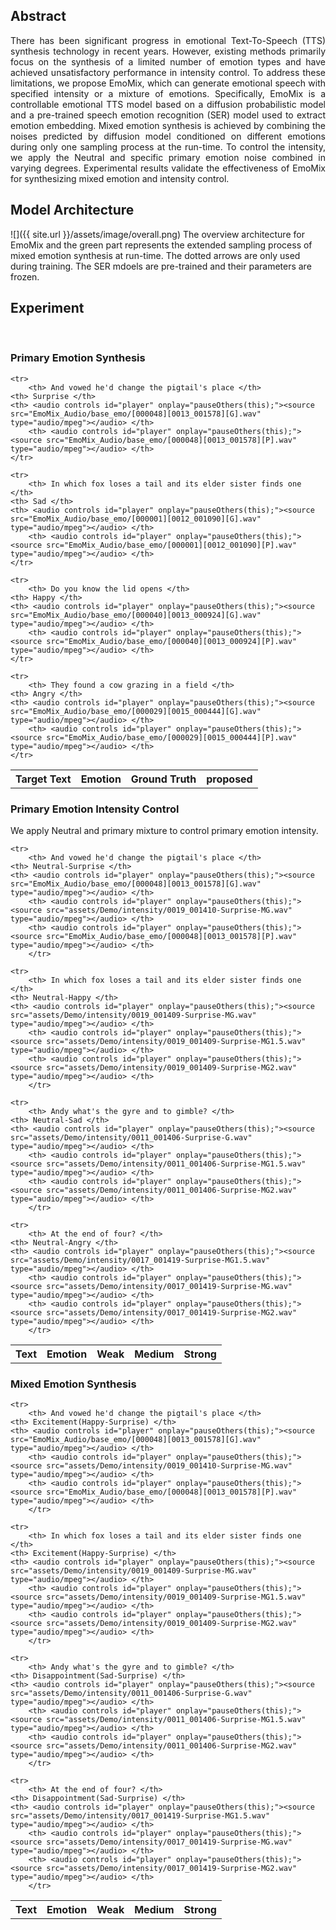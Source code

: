 <!-- <p align="justify">
In this post, we show the demo of EmoMix: Emotion Mixing via Diffusion Models for Emotional Speech Synthesis
</p> -->

## Abstract
<p align="justify">
There has been significant progress in emotional Text-To-Speech (TTS) synthesis technology in recent years. However, existing methods primarily focus on the synthesis of a limited number of emotion types and have achieved unsatisfactory performance in intensity control. To address these limitations, we propose EmoMix, which can generate emotional speech with specified intensity or a mixture of emotions. Specifically, EmoMix is a controllable emotional TTS model based on a diffusion probabilistic model and a pre-trained speech emotion recognition (SER) model used to extract emotion embedding. Mixed emotion synthesis is achieved by combining the noises predicted by diffusion model conditioned on different emotions during only one sampling process at the run-time. To control the intensity, we apply the Neutral and specific primary emotion noise combined in varying degrees. Experimental results validate the effectiveness of EmoMix for synthesizing mixed emotion and intensity control. 
</p>

## Model Architecture

![]({{ site.url }}/assets/image/overall.png) 
The overview architecture for EmoMix and the green part represents the extended sampling process of mixed emotion synthesis at run-time. The dotted arrows are only used during training. The SER mdoels are pre-trained and their parameters are frozen.

## Experiment
<p>&nbsp;</p> 

<script>
function pauseOthers(ele) {
    $("audio").not(ele).each(function (index, audio) {audio.pause();});
}
</script>

<style>
.main-content table {
    display: inline-table;
}
table {
    table-layout:fixed;
    width: 100%;
    overflow: hidden;
}
#player{
    width: 100%;
}
</style>



### Primary Emotion Synthesis

<table>
    <tr>
	<th> Target Text</th>
	<th> Emotion </th>   
	<th> Ground Truth</th>
        <th> proposed </th>
    </tr>

    <tr>
        <th> And vowed he'd change the pigtail's place </th>
	<th> Surprise </th>
	<th> <audio controls id="player" onplay="pauseOthers(this);"><source src="EmoMix_Audio/base_emo/[000048][0013_001578][G].wav" type="audio/mpeg"></audio> </th>
        <th> <audio controls id="player" onplay="pauseOthers(this);"><source src="EmoMix_Audio/base_emo/[000048][0013_001578][P].wav" type="audio/mpeg"></audio> </th>
    </tr>
	
    <tr>
        <th> In which fox loses a tail and its elder sister finds one </th>
	<th> Sad </th>
	<th> <audio controls id="player" onplay="pauseOthers(this);"><source src="EmoMix_Audio/base_emo/[000001][0012_001090][G].wav" type="audio/mpeg"></audio> </th>
        <th> <audio controls id="player" onplay="pauseOthers(this);"><source src="EmoMix_Audio/base_emo/[000001][0012_001090][P].wav" type="audio/mpeg"></audio> </th>
    </tr>
	
    <tr>
        <th> Do you know the lid opens </th>
	<th> Happy </th>
	<th> <audio controls id="player" onplay="pauseOthers(this);"><source src="EmoMix_Audio/base_emo/[000040][0013_000924][G].wav" type="audio/mpeg"></audio> </th>
        <th> <audio controls id="player" onplay="pauseOthers(this);"><source src="EmoMix_Audio/base_emo/[000040][0013_000924][P].wav" type="audio/mpeg"></audio> </th>
    </tr>
	
    <tr>
        <th> They found a cow grazing in a field </th>
	<th> Angry </th>
	<th> <audio controls id="player" onplay="pauseOthers(this);"><source src="EmoMix_Audio/base_emo/[000029][0015_000444][G].wav" type="audio/mpeg"></audio> </th>
        <th> <audio controls id="player" onplay="pauseOthers(this);"><source src="EmoMix_Audio/base_emo/[000029][0015_000444][P].wav" type="audio/mpeg"></audio> </th>
    </tr>
</table>





### Primary Emotion Intensity Control
We apply Neutral and primary mixture to control primary emotion intensity.
<table>
    <tr> 
        <th> Text </th>
	<th> Emotion </th>
	<th style="5px;word-wrap;word-break"> Weak</th>
        <th style="5px;word-wrap;word-break"> Medium </th>
        <th style="5px;word-wrap;word-break"> Strong </th>
    </tr>

	<tr>
        <th> And vowed he'd change the pigtail's place </th>
	<th> Neutral-Surprise </th>
	<th> <audio controls id="player" onplay="pauseOthers(this);"><source src="EmoMix_Audio/base_emo/[000048][0013_001578][G].wav" type="audio/mpeg"></audio> </th>
        <th> <audio controls id="player" onplay="pauseOthers(this);"><source src="assets/Demo/intensity/0019_001410-Surprise-MG.wav" type="audio/mpeg"></audio> </th>
        <th> <audio controls id="player" onplay="pauseOthers(this);"><source src="EmoMix_Audio/base_emo/[000048][0013_001578][P].wav" type="audio/mpeg"></audio> </th>
        </tr>
	
	<tr>
        <th> In which fox loses a tail and its elder sister finds one </th>
	<th> Neutral-Happy </th>	
	<th> <audio controls id="player" onplay="pauseOthers(this);"><source src="assets/Demo/intensity/0019_001409-Surprise-MG.wav" type="audio/mpeg"></audio> </th>
        <th> <audio controls id="player" onplay="pauseOthers(this);"><source src="assets/Demo/intensity/0019_001409-Surprise-MG1.5.wav" type="audio/mpeg"></audio> </th>
        <th> <audio controls id="player" onplay="pauseOthers(this);"><source src="assets/Demo/intensity/0019_001409-Surprise-MG2.wav" type="audio/mpeg"></audio> </th>
        </tr>

   	<tr>
        <th> Andy what's the gyre and to gimble? </th>
	<th> Neutral-Sad </th>
	<th> <audio controls id="player" onplay="pauseOthers(this);"><source src="assets/Demo/intensity/0011_001406-Surprise-G.wav" type="audio/mpeg"></audio> </th>
        <th> <audio controls id="player" onplay="pauseOthers(this);"><source src="assets/Demo/intensity/0011_001406-Surprise-MG1.5.wav" type="audio/mpeg"></audio> </th>
        <th> <audio controls id="player" onplay="pauseOthers(this);"><source src="assets/Demo/intensity/0011_001406-Surprise-MG2.wav" type="audio/mpeg"></audio> </th>
        </tr>
	
	<tr>
        <th> At the end of four? </th>
	<th> Neutral-Angry </th>
	<th> <audio controls id="player" onplay="pauseOthers(this);"><source src="assets/Demo/intensity/0017_001419-Surprise-MG1.5.wav" type="audio/mpeg"></audio> </th>
        <th> <audio controls id="player" onplay="pauseOthers(this);"><source src="assets/Demo/intensity/0017_001419-Surprise-MG.wav" type="audio/mpeg"></audio> </th>
        <th> <audio controls id="player" onplay="pauseOthers(this);"><source src="assets/Demo/intensity/0017_001419-Surprise-MG2.wav" type="audio/mpeg"></audio> </th>
        </tr>
</table>



### Mixed Emotion Synthesis
<table>
    <tr> 
        <th> Text </th>
	<th> Emotion </th>
	<th style="5px;word-wrap;word-break"> Weak</th>
        <th style="5px;word-wrap;word-break"> Medium </th>
        <th style="5px;word-wrap;word-break"> Strong </th>
    </tr>

	<tr>
        <th> And vowed he'd change the pigtail's place </th>
	<th> Excitement(Happy-Surprise) </th>
	<th> <audio controls id="player" onplay="pauseOthers(this);"><source src="EmoMix_Audio/base_emo/[000048][0013_001578][G].wav" type="audio/mpeg"></audio> </th>
        <th> <audio controls id="player" onplay="pauseOthers(this);"><source src="assets/Demo/intensity/0019_001410-Surprise-MG.wav" type="audio/mpeg"></audio> </th>
        <th> <audio controls id="player" onplay="pauseOthers(this);"><source src="EmoMix_Audio/base_emo/[000048][0013_001578][P].wav" type="audio/mpeg"></audio> </th>
        </tr>
	
	<tr>
        <th> In which fox loses a tail and its elder sister finds one </th>
	<th> Excitement(Happy-Surprise) </th>
	<th> <audio controls id="player" onplay="pauseOthers(this);"><source src="assets/Demo/intensity/0019_001409-Surprise-MG.wav" type="audio/mpeg"></audio> </th>
        <th> <audio controls id="player" onplay="pauseOthers(this);"><source src="assets/Demo/intensity/0019_001409-Surprise-MG1.5.wav" type="audio/mpeg"></audio> </th>
        <th> <audio controls id="player" onplay="pauseOthers(this);"><source src="assets/Demo/intensity/0019_001409-Surprise-MG2.wav" type="audio/mpeg"></audio> </th>
        </tr>

   	<tr>
        <th> Andy what's the gyre and to gimble? </th>
	<th> Disappointment(Sad-Surprise) </th>
	<th> <audio controls id="player" onplay="pauseOthers(this);"><source src="assets/Demo/intensity/0011_001406-Surprise-G.wav" type="audio/mpeg"></audio> </th>
        <th> <audio controls id="player" onplay="pauseOthers(this);"><source src="assets/Demo/intensity/0011_001406-Surprise-MG1.5.wav" type="audio/mpeg"></audio> </th>
        <th> <audio controls id="player" onplay="pauseOthers(this);"><source src="assets/Demo/intensity/0011_001406-Surprise-MG2.wav" type="audio/mpeg"></audio> </th>
        </tr>
	
	<tr>
        <th> At the end of four? </th>
	<th> Disappointment(Sad-Surprise) </th>
	<th> <audio controls id="player" onplay="pauseOthers(this);"><source src="assets/Demo/intensity/0017_001419-Surprise-MG1.5.wav" type="audio/mpeg"></audio> </th>
        <th> <audio controls id="player" onplay="pauseOthers(this);"><source src="assets/Demo/intensity/0017_001419-Surprise-MG.wav" type="audio/mpeg"></audio> </th>
        <th> <audio controls id="player" onplay="pauseOthers(this);"><source src="assets/Demo/intensity/0017_001419-Surprise-MG2.wav" type="audio/mpeg"></audio> </th>
        </tr>
</table>




